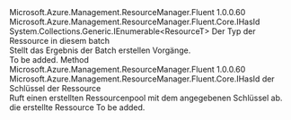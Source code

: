 <Type Name="ICreatedResources&lt;ResourceT&gt;" FullName="Microsoft.Azure.Management.ResourceManager.Fluent.Core.ICreatedResources&lt;ResourceT&gt;">
  <TypeSignature Language="C#" Value="public interface ICreatedResources&lt;ResourceT&gt; : System.Collections.Generic.IEnumerable&lt;ResourceT&gt; where ResourceT : IHasId" />
  <TypeSignature Language="ILAsm" Value=".class public interface auto ansi abstract ICreatedResources`1&lt;(class Microsoft.Azure.Management.ResourceManager.Fluent.Core.IHasId) ResourceT&gt; implements class System.Collections.Generic.IEnumerable`1&lt;!ResourceT&gt;, class System.Collections.IEnumerable" />
  <TypeSignature Language="DocId" Value="T:Microsoft.Azure.Management.ResourceManager.Fluent.Core.ICreatedResources`1" />
  <TypeSignature Language="VB.NET" Value="Public Interface ICreatedResources(Of ResourceT)&#xA;Implements IEnumerable(Of ResourceT)" />
  <TypeSignature Language="F#" Value="type ICreatedResources&lt;'ResourceT (requires 'ResourceT :&gt; IHasId)&gt; = interface&#xA;    interface seq&lt;'ResourceT (requires 'ResourceT :&gt; IHasId)&gt;&#xA;    interface IEnumerable" />
  <AssemblyInfo>
    <AssemblyName>Microsoft.Azure.Management.ResourceManager.Fluent</AssemblyName>
    <AssemblyVersion>1.0.0.60</AssemblyVersion>
  </AssemblyInfo>
  <TypeParameters>
    <TypeParameter Name="ResourceT">
      <Constraints>
        <InterfaceName>Microsoft.Azure.Management.ResourceManager.Fluent.Core.IHasId</InterfaceName>
      </Constraints>
    </TypeParameter>
  </TypeParameters>
  <Interfaces>
    <Interface>
      <InterfaceName>System.Collections.Generic.IEnumerable&lt;ResourceT&gt;</InterfaceName>
    </Interface>
  </Interfaces>
  <Docs>
    <typeparam name="ResourceT">Der Typ der Ressource in diesem batch</typeparam>
    <summary>
            Stellt das Ergebnis der Batch erstellen Vorgänge.
            </summary>
    <remarks>To be added.</remarks>
  </Docs>
  <Members>
    <Member MemberName="CreatedRelatedResource">
      <MemberSignature Language="C#" Value="public Microsoft.Azure.Management.ResourceManager.Fluent.Core.IHasId CreatedRelatedResource (string key);" />
      <MemberSignature Language="ILAsm" Value=".method public hidebysig newslot virtual instance class Microsoft.Azure.Management.ResourceManager.Fluent.Core.IHasId CreatedRelatedResource(string key) cil managed" />
      <MemberSignature Language="DocId" Value="M:Microsoft.Azure.Management.ResourceManager.Fluent.Core.ICreatedResources`1.CreatedRelatedResource(System.String)" />
      <MemberSignature Language="VB.NET" Value="Public Function CreatedRelatedResource (key As String) As IHasId" />
      <MemberSignature Language="F#" Value="abstract member CreatedRelatedResource : string -&gt; Microsoft.Azure.Management.ResourceManager.Fluent.Core.IHasId" Usage="iCreatedResources.CreatedRelatedResource key" />
      <MemberType>Method</MemberType>
      <AssemblyInfo>
        <AssemblyName>Microsoft.Azure.Management.ResourceManager.Fluent</AssemblyName>
        <AssemblyVersion>1.0.0.60</AssemblyVersion>
      </AssemblyInfo>
      <ReturnValue>
        <ReturnType>Microsoft.Azure.Management.ResourceManager.Fluent.Core.IHasId</ReturnType>
      </ReturnValue>
      <Parameters>
        <Parameter Name="key" Type="System.String" />
      </Parameters>
      <Docs>
        <param name="key">der Schlüssel der Ressource</param>
        <summary>
            Ruft einen erstellten Ressourcenpool mit dem angegebenen Schlüssel ab.
            </summary>
        <returns>die erstellte Ressource</returns>
        <remarks>To be added.</remarks>
      </Docs>
    </Member>
  </Members>
</Type>